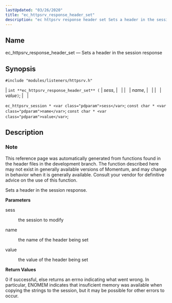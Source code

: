 ```yaml
---
lastUpdated: "03/26/2020"
title: "ec_httpsrv_response_header_set"
description: "ec httpsrv response header set Sets a header in the session response int ec httpsrv response header set sess name value ec httpsrv session sess const char name const char value This reference page was automatically generated from functions found in the header files in the development branch The function..."
---
```


<a name="apis.ec_httpsrv_response_header_set"></a> 
## Name

ec_httpsrv_response_header_set — Sets a header in the session response

## Synopsis

`#include "modules/listeners/httpsrv.h"`

| `int **ec_httpsrv_response_header_set** (` | <var class="pdparam">sess</var>, |   |
|   | <var class="pdparam">name</var>, |   |
|   | <var class="pdparam">value</var>`)`; |   |

`ec_httpsrv_session * <var class="pdparam">sess</var>`;
`const char * <var class="pdparam">name</var>`;
`const char * <var class="pdparam">value</var>`;<a name="idp53006384"></a> 
## Description

### Note

This reference page was automatically generated from functions found in the header files in the development branch. The function described here may not exist in generally available versions of Momentum, and may change in behavior when it is generally available. Consult your vendor for definitive advice on the use of this function.

Sets a header in the session response.

**<a name="idp53009248"></a> Parameters**

<dl class="variablelist">

<dt>sess</dt>

<dd>

the session to modify

</dd>

<dt>name</dt>

<dd>

the name of the header being set

</dd>

<dt>value</dt>

<dd>

the value of the header being set

</dd>

</dl>

**<a name="idp53015696"></a> Return Values**

0 if successful, else returns an errno indicating what went wrong. In particular, ENOMEM indicates that insuficient memory was available when copying the strings to the session, but it may be possible for other errors to occur.